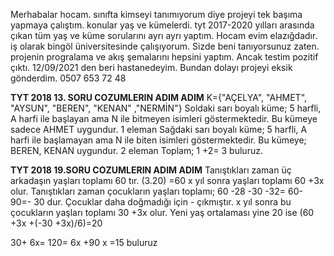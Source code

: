 Merhabalar hocam. sınıfta kimseyi tanımıyorum diye projeyi tek başıma yapmaya çalıştım.
konular yaş ve kümelerdi. tyt 2017-2020 yılları arasında çıkan tüm yaş ve küme sorularını ayrı ayrı yaptım.
Hocam evim elazığdadır. iş olarak bingöl üniversitesinde çalışıyorum.
Sizde beni tanıyorsunuz zaten. projenin progralama ve akış şemalarını hepsini yaptım.
Ancak testim pozitif çıktı. 12/09/2021 den beri hastanedeyim. Bundan dolayı projeyi eksik gönderdim.
0507 653 72 48



**TYT 2018 13. SORU COZUMLERIN ADIM ADIM**
 K={"AÇELYA", "AHMET", "AYSUN", "BEREN", "KENAN" ,"NERMİN"}
Soldaki sarı boyalı küme;
5 harfli, A harfi ile başlayan ama N ile bitmeyen
isimleri göstermektedir. Bu kümeye sadece
AHMET uygundur. 1 eleman
Sağdaki sarı boyalı küme;
5 harfli, A harfi ile başlamayan  ama N ile biten
isimleri göstermektedir. Bu kümeye;
BEREN, KENAN uygundur. 2 eleman
Toplam; 1 +2= 3 buluruz.

**TYT 2018 19.SORU COZUMLERIN ADIM ADIM**
Tanıştıkları zaman üç arkadaşın yaşları toplamı 60
tır. (3.20) =60
x yıl sonra yaşları toplamı 60 +3x olur.
Tanıştıkları zaman çocukların yaşları toplamı;
60 -28 -30 -32= 60- 90=- 30 dur.
Çocuklar daha doğmadığı için - çıkmıştır.
x yıl sonra bu çocukların yaşları toplamı 30 +3x
olur.
Yeni yaş ortalaması yine 20 ise
(60 +3x +(-30 +3x)/6)=20 

30+ 6x= 120= 6x +90 
x =15 buluruz

 
